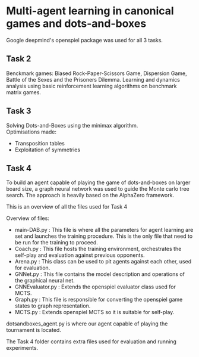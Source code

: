 
# Multi-agent learning in canonical games and dots-and-boxes

Google deepmind's openspiel package was used for all 3 tasks.

## Task 2

Benckmark games: Biased Rock-Paper-Scissors Game, Dispersion Game, Battle of the Sexes and the Prisoners Dilemma. 
Learning and dynamics analysis using basic reinforcement learning algorithms on benchmark matrix games.

## Task 3

Solving Dots-and-Boxes using the minimax algorithm.\
Optimisations made:
- Transposition tables
- Exploitation of symmetries

## Task 4 

To build an agent capable of playing the game of dots-and-boxes on larger board size, a graph neural network was used to guide the Monte carlo tree search.
The approach is heavily based on the AlphaZero framework. 

This is an overview of all the files used for Task 4

Overview of files:
- main-DAB.py : This file is where all the parameters for agent learning are set and launches the training procedure. This is the only file that need to be run for the training to proceed.
- Coach.py : This file hosts the training environment, orchestrates the self-play and evaluation against previous opponents.
- Arena.py : This class can be used to pit agents against each other, used for evaluation.
- GNNet.py : This file contains the model description and operations of the graphical neural net.
- GNNEvaluator.py : Extends the openspiel evaluator class used for MCTS.
- Graph.py : This file is responsible for converting the openspiel game states to graph representation.
- MCTS.py : Extends openspiel MCTS so it is suitable for self-play.

dotsandboxes_agent.py is where our agent capable of playing the tournament is located.

The Task 4 folder contains extra files used for evaluation and running experiments.
